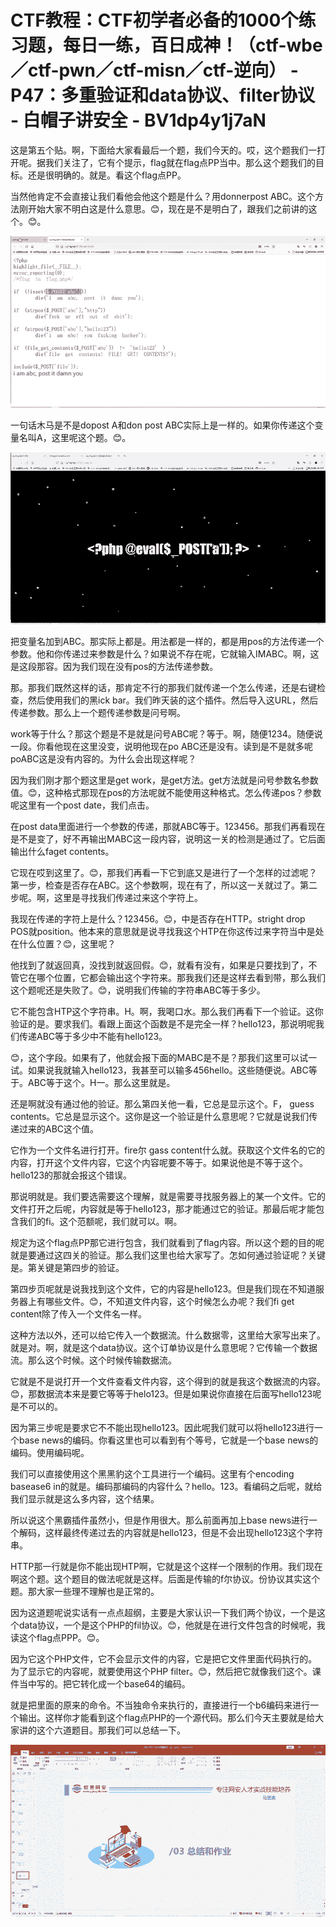 # CTF教程：CTF初学者必备的1000个练习题，每日一练，百日成神！（ctf-wbe／ctf-pwn／ctf-misn／ctf-逆向） - P47：多重验证和data协议、filter协议 - 白帽子讲安全 - BV1dp4y1j7aN

这是第五个贴。啊，下面给大家看最后一个题，我们今天的。哎，这个题我们一打开呢。据我们关注了，它有个提示，flag就在flag点PP当中。那么这个题我们的目标。还是很明确的。就是。看这个flag点PP。

当然他肯定不会直接让我们看他会他这个题是什么？用donnerpost ABC。这个方法刚开始大家不明白这是什么意思。😊，现在是不是明白了，跟我们之前讲的这个。😊。



![](img/c6612a943f540bb45f5aee286dd50d6a_1.png)

一句话木马是不是dopost A和don post ABC实际上是一样的。如果你传递这个变量名叫A，这里呢这个题。😊。



![](img/c6612a943f540bb45f5aee286dd50d6a_3.png)

把变量名加到ABC。那实际上都是。用法都是一样的，都是用pos的方法传递一个参数。他和你传递过来参数是什么？如果说不存在呢，它就输入IMABC。啊，这是这段那容。因为我们现在没有pos的方法传递参数。

那。那我们既然这样的话，那肯定不行的那我们就传递一个怎么传递，还是右键检查，然后使用我们的黑ick bar。我们昨天装的这个插件。然后导入这URL，然后传递参数。那么上一个题传递参数是问号啊。

work等于什么？那这个题是不是就是问号ABC呢？等于。啊，随便1234。随便说一段。你看他现在这里没变，说明他现在po ABC还是没有。读到是不是就多呢poABC这是没有内容的。为什么会出现这样呢？

因为我们刚才那个题这里是get work，是get方法。get方法就是问号参数名参数值。😊，这种格式那现在pos的方法呢就不能使用这种格式。怎么传递pos？参数呢这里有一个post date，我们点击。

在post data里面进行一个参数的传递，那就ABC等于。123456。那我们再看现在是不是变了，好不再输出MABC这一段内容，说明这一关的检测是通过了。它后面输出什么faget contents。

它现在哎到这里了。😊，那我们再看一下它到底又是进行了一个怎样的过滤呢？第一步，检查是否存在ABC。这个参数啊，现在有了，所以这一关就过了。第二步呢。啊，这里是寻找我们传递过来这个字符上。

我现在传递的字符上是什么？123456。😊，中是否存在HTTP。stright drop POS就position。他本来的意思就是说寻找我这个HTP在你这传过来字符当中是处在什么位置？😊，这里呢？

他找到了就返回真，没找到就返回假。😊，就看有没有，如果是只要找到了，不管它在哪个位置，它都会输出这个字符来。那我我们还是这样去看到带，那么我们这个题呢还是失败了。😊，说明我们传输的字符串ABC等于多少。

它不能包含HTP这个字符串。H。啊，我喝口水。那么我们再看下一个验证。这你验证的是。要求我们。看跟上面这个函数是不是完全一样？hello123，那说明呢我们传递ABC等于多少中不能有hello123。

😊，这个字段。如果有了，他就会报下面的MABC是不是？那我们这里可以试一试。如果说我就输入hello123，我甚至可以输多456hello。这些随便说。ABC等于。ABC等于这个。H一。那么这里就是。

还是啊就没有通过他的验证。那么第四关他一看，它总是显示这个。F， guess contents。它总是显示这个。这你是这一个验证是什么意思呢？它就是说我们传递过来的ABC这个值。

它作为一个文件名进行打开。fire尔 gass content什么就。获取这个文件名的它的内容，打开这个文件内容，它这个内容呢要不等于。如果说他是不等于这个。hello123的那就会报这个错误。

那说明就是。我们要选需要这个理解，就是需要寻找服务器上的某一个文件。它的文件打开之后呢，内容就是等于hello123，那才能通过它的验证。那最后呢才能包含我们的fi。这个范额呢，我们就可以。啊。

规定为这个flag点PP那它进行包含，我们就看到了flag内容。所以这个题的目的呢就是要通过这四关的验证。那么我们这里也给大家写了。怎如何通过验证呢？关键是。第关键是第四步的验证。

第四步页呢就是说我找到这个文件，它的内容是hello123。但是我们现在不知道服务器上有哪些文件。😊，不知道文件内容，这个时候怎么办呢？我们fi get content除了传入一个文件名一样。

这种方法以外，还可以给它传入一个数据流。什么数据零，这里给大家写出来了。就是对。啊，就是这个data协议。这个订单协议是什么意思呢？它传输一个数据流。那么这个时候。这个时候传输数据流。

它就是不是说打开一个文件查看文件内容，这个得到的就是我这个数据流的内容。😊，那数据流本来是要它等等于helo123。但是如果说你直接在后面写hello123呢是不可以的。

因为第三步呢是要求它不不能出现hello123。因此呢我们就可以将hello123进行一个base news的编码。你看这里也可以看到有个等号，它就是一个base news的编码。使用编码呢。

我们可以直接使用这个黑黑豹这个工具进行一个编码。这里有个encoding basease6 in的就是。编码那编码的内容什么？hello。123。看编码之后呢，就给我们显示就是这么多内容，这个结果。

所以说这个黑霸插件虽然小，但是作用很大。那么前面再加上base news进行一个解码，这样最终传递过去的内容就是hello123，但是不会出现hello123这个字符串。

HTTP那一行就是你不能出现HTP啊，它就是这个这样一个限制的作用。我们现在啊这个题。这个题目的做法呢就是这样。后面是传输的f尔协议。份协议其实这个题。那大家一些理不理解也是正常的。

因为这道题呢说实话有一点点超纲，主要是大家认识一下我们两个协议，一个是这个data协议，一个是这个PHP的fil协议。😊，他就是在进行文件包含的时候呢，我读这个flag点PPP。😊。

因为它这个PHP文件，它不会显示文件的内容，它是把它文件里面代码执行的。为了显示它的内容呢，就要使用这个PHP filter。😊，然后把它就像我们这个。课件当中写的。把它转化成一个base64的编码。

就是把里面的原来的命令。不当独命令来执行的，直接进行一个b6编码来进行一个输出。这样你才能看到这个flag点PHP的一个源代码。那么们今天主要就是给大家讲的这个六道题目。那我们可以总结一下。



![](img/c6612a943f540bb45f5aee286dd50d6a_5.png)
